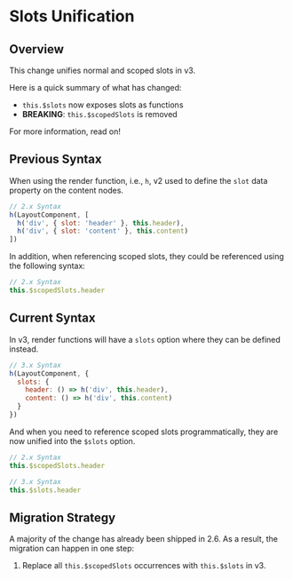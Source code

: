 # Slots Unification

## Overview

This change unifies normal and scoped slots in v3.

Here is a quick summary of what has changed:

- `this.$slots` now exposes slots as functions
- **BREAKING**: `this.$scopedSlots` is removed

For more information, read on!

## Previous Syntax

When using the render function, i.e., `h`, v2 used to define the `slot` data property on the content nodes.

```js
// 2.x Syntax
h(LayoutComponent, [
  h('div', { slot: 'header' }, this.header),
  h('div', { slot: 'content' }, this.content)
])
```

In addition, when referencing scoped slots, they could be referenced using the following syntax:

```js
// 2.x Syntax
this.$scopedSlots.header
```

## Current Syntax

In v3, render functions will have a `slots` option where they can be defined instead.

```js
// 3.x Syntax
h(LayoutComponent, {
  slots: {
    header: () => h('div', this.header),
    content: () => h('div', this.content)
  }
})
```

And when you need to reference scoped slots programmatically, they are now unified into the `$slots` option.

```js
// 2.x Syntax
this.$scopedSlots.header

// 3.x Syntax
this.$slots.header
```

## Migration Strategy

A majority of the change has already been shipped in 2.6. As a result, the migration can happen in one step:

1. Replace all `this.$scopedSlots` occurrences with `this.$slots` in v3.

